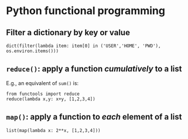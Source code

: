 # Python functional programming

## Filter a dictionary by key or value
```
dict(filter(lambda item: item[0] in ('USER','HOME', 'PWD'), os.environ.items()))
```

## `reduce()`: apply a function _cumulatively_ to a list
E.g., an equivalent of `sum()` is:
```
from functools import reduce
reduce(lambda x,y: x+y, [1,2,3,4])
```

## `map()`: apply a function to _each_ element of a list
```
list(map(lambda x: 2**x, [1,2,3,4]))
```
